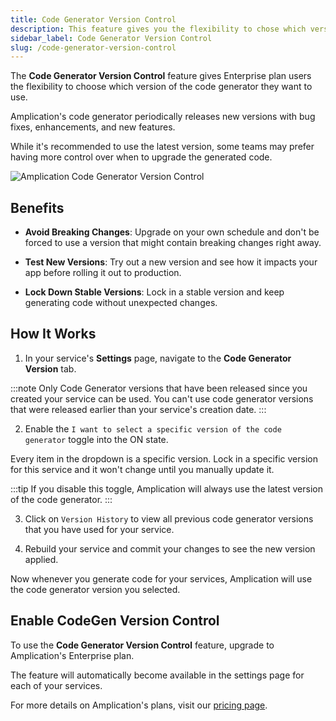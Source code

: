 ```yaml
---
title: Code Generator Version Control
description: This feature gives you the flexibility to chose which version of the code generator you want to use.
sidebar_label: Code Generator Version Control
slug: /code-generator-version-control
---
```


The **Code Generator Version Control** feature gives Enterprise plan users the flexibility to choose which version of the code generator they want to use.

Amplication's code generator periodically releases new versions with bug fixes, enhancements, and new features. 

While it's recommended to use the latest version, some teams may prefer having more control over when to upgrade the generated code.

![Amplication Code Generator Version Control](./assets/code-generator-version-control.png)

## Benefits

- **Avoid Breaking Changes**: Upgrade on your own schedule and don't be forced to use a version that might contain breaking changes right away.

- **Test New Versions**: Try out a new version and see how it impacts your app before rolling it out to production.

- **Lock Down Stable Versions**: Lock in a stable version and keep generating code without unexpected changes.

## How It Works

1. In your service's **Settings** page, navigate to the **Code Generator Version** tab.

:::note
Only Code Generator versions that have been released since you created your service can be used. You can't use code generator versions that were released earlier than your service's creation date.
:::

2. Enable the `I want to select a specific version of the code generator` toggle into the ON state.

Every item in the dropdown is a specific version. Lock in a specific version for this service and it won't change until you manually update it.

:::tip
If you disable this toggle, Amplication will always use the latest version of the code generator.
:::

3. Click on `Version History` to view all previous code generator versions that you have used for your service.

4. Rebuild your service and commit your changes to see the new version applied.

Now whenever you generate code for your services, Amplication will use the code generator version you selected.

## Enable CodeGen Version Control

To use the **Code Generator Version Control** feature, upgrade to Amplication's Enterprise plan.

The feature will automatically become available in the settings page for each of your services.

For more details on Amplication's plans, visit our [pricing page](https://amplication.com/pricing).
